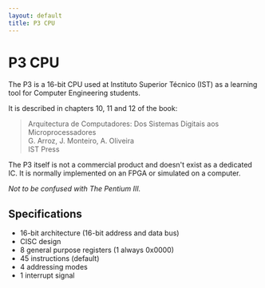 ```yaml
---
layout: default
title: P3 CPU
---
```


# P3 CPU #

The P3 is a 16-bit CPU used at Instituto Superior Técnico (IST) as a learning tool for Computer Engineering students.

It is described in chapters 10, 11 and 12 of the book:

> Arquitectura de Computadores: Dos Sistemas Digitais aos Microprocessadores  
> G. Arroz, J. Monteiro, A. Oliveira  
> IST Press

The P3 itself is not a commercial product and doesn't exist as a dedicated IC. It is normally implemented on an FPGA or simulated on a computer.

_Not to be confused with The Pentium III._

## Specifications ##

* 16-bit architecture (16-bit address and data bus)
* CISC design
* 8 general purpose registers (1 always 0x0000)
* 45 instructions (default)
* 4 addressing modes
* 1 interrupt signal
